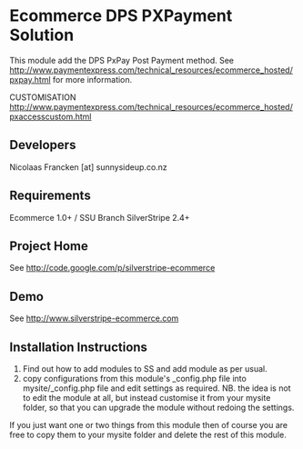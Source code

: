 
Ecommerce DPS PXPayment Solution
================================================================================

This module add the DPS PxPay Post Payment method.
See
http://www.paymentexpress.com/technical_resources/ecommerce_hosted/pxpay.html
for more information.

CUSTOMISATION
http://www.paymentexpress.com/technical_resources/ecommerce_hosted/pxaccesscustom.html


Developers
-----------------------------------------------
Nicolaas Francken [at] sunnysideup.co.nz

Requirements
-----------------------------------------------
Ecommerce 1.0+ / SSU Branch
SilverStripe 2.4+

Project Home
-----------------------------------------------
See http://code.google.com/p/silverstripe-ecommerce

Demo
-----------------------------------------------
See http://www.silverstripe-ecommerce.com

Installation Instructions
-----------------------------------------------
1. Find out how to add modules to SS and add module as per usual.
2. copy configurations from this module's _config.php file
into mysite/_config.php file and edit settings as required.
NB. the idea is not to edit the module at all, but instead customise
it from your mysite folder, so that you can upgrade the module without redoing the settings.

If you just want one or two things from this module
then of course you are free to copy them to your
mysite folder and delete the rest of this module.
